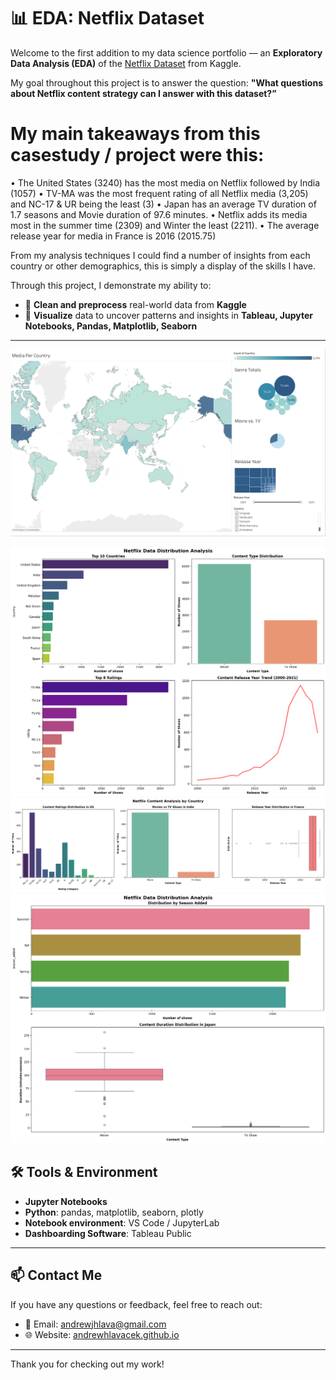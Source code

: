 # 📊 EDA: Netflix Dataset

Welcome to the first addition to my data science portfolio — an **Exploratory Data Analysis (EDA)** of the [Netflix Dataset](https://www.kaggle.com/datasets/ariyoomotade/netflix-data-cleaning-analysis-and-visualization) from Kaggle.

My goal throughout this project is to answer the question: **"What questions about Netflix content strategy can I answer with this dataset?”**

# My main takeaways from this casestudy / project were this:
• The United States (3240) has the most media on Netflix followed by India (1057)
• TV-MA was the most frequent rating of all Netflix media (3,205) and NC-17 & UR being the least (3)
• Japan has an average TV duration of 1.7 seasons and Movie duration of 97.6 minutes.
• Netflix adds its media most in the summer time (2309) and Winter the least (2211).
• The average release year for media in France is 2016 (2015.75)

From my analysis techniques I could find a number of insights from each country or other demographics, this is simply a display of the skills I have.

Through this project, I demonstrate my ability to:
- 🔴 **Clean and preprocess** real-world data from **Kaggle**
- 🔵 **Visualize** data to uncover patterns and insights in **Tableau, Jupyter Notebooks, Pandas, Matplotlib, Seaborn** 

---

![Netflix Dashboard](./tableaudash.png)

![Easy Visual](./easy.png)
![Medium Visuals](./medium.png)
![Hard Visuals](./hard.png)



## 🛠 Tools & Environment

- **Jupyter Notebooks**  
- **Python**: pandas, matplotlib, seaborn, plotly  
- **Notebook environment**: VS Code / JupyterLab  
- **Dashboarding Software**: Tableau Public

---

## 📫 Contact Me

If you have any questions or feedback, feel free to reach out:

- 📧 Email: [andrewjhlava@gmail.com](mailto:andrewjhlava@gmail.com)  
- 🌐 Website: [andrewhlavacek.github.io](https://andrewhlavacek.github.io/)

---

Thank you for checking out my work!
